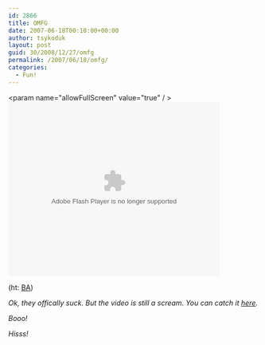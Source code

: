 ```yaml
---
id: 2866
title: OMFG
date: 2007-06-18T00:10:00+00:00
author: tsykoduk
layout: post
guid: 30/2008/12/27/omfg
permalink: /2007/06/18/omfg/
categories:
  - Fun!
---
```

<object width="425" height="350"><param name="allowFullScreen" value="true" / ><param name="movie" value="http://www.superdeluxe.com/static/swf/share_vidplayer.swf" /><param name="FlashVars" value="id=D81F2344BF5AC7BBFC30C8F3869BC6466EB49C7FC9D9D87A" /><embed src="http://www.superdeluxe.com/static/swf/share_vidplayer.swf" type="application/x-shockwave-flash"  FlashVars="id=D81F2344BF5AC7BBFC30C8F3869BC6466EB49C7FC9D9D87A"  allowFullScreen="true"  width="425" height="350"></embed></object>

<p>(ht: <a href="http://www.badastronomy.com/bablog/2007/06/18/absolutely-frakking-brilliant/">BA</a>)</p>


<p><i>Ok, they offically suck. But the video is still a scream. You can catch it <a href="http://www.adultswim.com/video/?episodeID=8a25c392132567540113259bc3e6001d">here</a>.</p>


<p>Booo!</p>


<p>Hisss!</i></p>
